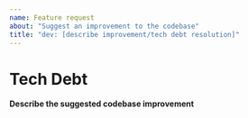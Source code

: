 ```yaml
---
name: Feature request
about: "Suggest an improvement to the codebase"
title: "dev: [describe improvement/tech debt resolution]"
---
```


# Tech Debt

**Describe the suggested codebase improvement**

<!-- Describe the specific technical debt and how the codebase can improve. -->
